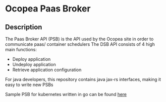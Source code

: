 # Ocopea Paas Broker

## Description

The Paas Broker API (PSB) is the API used by the Ocopea site in order to communicate paas/ container schedulers
The DSB API consists of 4 high main functions:

- Deploy application
- Undeploy application
- Retrieve application configuration

For java developers, this repository contains java jax-rs interfaces, making it easy to write new PSBs

Sample PSB for kubernetes written in go can be found 
[here](https://github.com/ocopea/kubernetes/tree/master/k8spsb)
